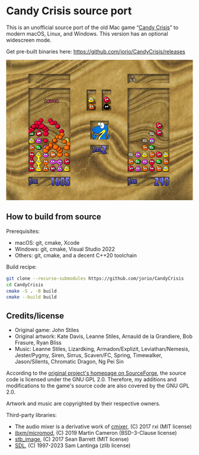 # Candy Crisis source port

This is an unofficial source port of the old Mac game “[Candy Crisis](https://candycrisis.sourceforge.net)” to modern macOS, Linux, and Windows. This version has an optional widescreen mode.

Get pre-built binaries here: https://github.com/jorio/CandyCrisis/releases

![Candy Crisis Screenshot](packaging/screenshot.jpg)

## How to build from source

Prerequisites:
- macOS: git, cmake, Xcode
- Windows: git, cmake, Visual Studio 2022
- Others: git, cmake, and a decent C++20 toolchain

Build recipe:

```bash
git clone --recurse-submodules https://github.com/jorio/CandyCrisis
cd CandyCrisis
cmake -S . -B build
cmake --build build
```

## Credits/license

- Original game: John Stiles
- Original artwork: Kate Davis, Leanne Stiles, Arnauld de la Grandiere, Bob Frasure, Ryan Bliss
- Music: Leanne Stiles, Lizardking, Armadon/Explizit, Leviathan/Nemesis, Jester/Pygmy, Siren, Sirrus, Scaven/FC, Spring, Timewalker, Jason/Silents, Chromatic Dragon, Ng Pei Sin

According to the [original project's homepage on SourceForge](https://sourceforge.net/projects/candycrisis), the source code is licensed under the GNU GPL 2.0. Therefore, my additions and modifications to the game's source code are also covered by the GNU GPL 2.0.

Artwork and music are copyrighted by their respective owners.

Third-party libraries:
- The audio mixer is a derivative work of [cmixer](https://github.com/rxi/cmixer), (C) 2017 rxi (MIT license)
- [ibxm/micromod](https://github.com/martincameron/micromod), (C) 2019 Martin Cameron (BSD-3-Clause license)
- [stb_image](https://github.com/nothings/stb), (C) 2017 Sean Barrett (MIT license)
- [SDL](https://github.com/libsdl-org/SDL), (C) 1997-2023 Sam Lantinga (zlib license)
